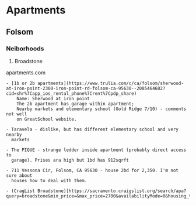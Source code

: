 # Apartments

## Folsom
### Neiborhoods

1) Broadstone

apartments.com

    - [1b or 2b apartments](https://www.trulia.com/c/ca/folsom/sherwood-at-iron-point-2300-iron-point-rd-folsom-ca-95630--2085464682?cid=shr%7Capp_ios_rental_phone%7Crent%7Cpdp_share)
        Name: Sherwood at iron point
        The 2b apartment has garage within apartment;
        Nearby markets and elementary school (Gold Ridge 7/10) - comments not well
        on GreatSchool website.

    - Taravela - dislike, but has different elementary school and very nearby
      markets

    - The PIQUE - strange ledder inside apartment (probably direct access to
      garage). Prises ara high but 1bd has 912sqrft

    - 711 Vessona Cir, Folsom, CA 95630 - house 2bd for 2,350. I'm not sure about
      houses how to deal with them.
    
    - (CragList Broadstone)[https://sacramento.craigslist.org/search/apa?query=broadstone&min_price=&max_price=2700&availabilityMode=0&housing_type=1&laundry=1&rent_period=3&sale_date=%D0%B2%D1%81%D0%B5+%D0%B4%D0%B0%D1%82%D1%8B&lang=ru]



    



